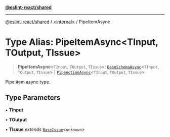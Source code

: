 [**@eslint-react/shared**](../../README.md)

***

[@eslint-react/shared](../../README.md) / [\<internal\>](../README.md) / PipeItemAsync

# Type Alias: PipeItemAsync\<TInput, TOutput, TIssue\>

> **PipeItemAsync**\<`TInput`, `TOutput`, `TIssue`\>: [`BaseSchemaAsync`](../interfaces/BaseSchemaAsync.md)\<`TInput`, `TOutput`, `TIssue`\> \| [`PipeActionAsync`](PipeActionAsync.md)\<`TInput`, `TOutput`, `TIssue`\>

Pipe item async type.

## Type Parameters

• **TInput**

• **TOutput**

• **TIssue** *extends* [`BaseIssue`](../interfaces/BaseIssue.md)\<`unknown`\>

